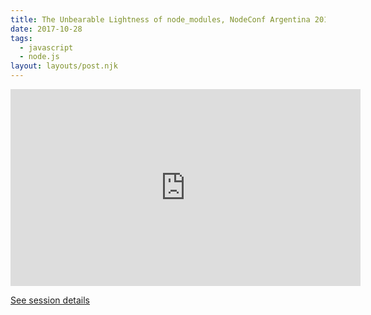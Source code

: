 ```yaml
---
title: The Unbearable Lightness of node_modules, NodeConf Argentina 2017
date: 2017-10-28
tags:
  - javascript
  - node.js
layout: layouts/post.njk
---
```


<iframe width="560" height="315" src="https://www.youtube.com/embed/paaUjShgeCA" title="YouTube video player" frameborder="0" allow="accelerometer; autoplay; clipboard-write; encrypted-media; gyroscope; picture-in-picture" allowfullscreen></iframe>

<a href="https://2017.nodeconf.com.ar/michelle-garrett.html">See session details</a>

